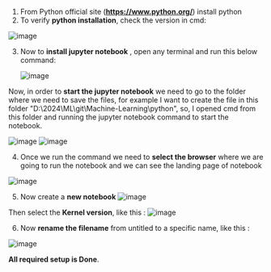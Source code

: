 1. From Python official site (**https://www.python.org/**) install python
2. To verify **python installation**, check the version in cmd:

![image](https://github.com/devops-pritam/Machine-Learning/assets/132892500/b3fed039-581e-4bc7-9b31-7f72f0cb444f)


3. Now to **install jupyter notebook** , open any terminal and run this below command:

   
   ![image](https://github.com/devops-pritam/Machine-Learning/assets/132892500/9314c882-0eaa-484f-a22e-65b9efecfe9c)


Now, in order to **start the jupyter notebook** we need to go to the folder where we need to save the files, for example I want to create the file in this folder "D:\2024\ML\git\Machine-Learning\python", so, I opened cmd from this folder and running the jupyter notebook command to start the notebook.

![image](https://github.com/devops-pritam/Machine-Learning/assets/132892500/b09729dc-f8fa-4436-bfc6-4ef6fbd436a4)
![image](https://github.com/devops-pritam/Machine-Learning/assets/132892500/d52b866c-6656-40a1-896d-071d4638db93)



4. Once we run the command we need to **select the browser** where we are going to run the notebook and we can see the landing page of notebook

![image](https://github.com/devops-pritam/Machine-Learning/assets/132892500/edadbfbf-3b1f-4bbf-b42a-01205c99191c)


5. Now create a **new notebook**
![image](https://github.com/devops-pritam/Machine-Learning/assets/132892500/6dcf34c8-c095-408c-a99a-2d40c03a12e7)


Then select the **Kernel version**, like this :
![image](https://github.com/devops-pritam/Machine-Learning/assets/132892500/f447dc11-1d0a-40f6-b0bb-7f5826515699)


6. Now **rename the filename** from untitled to a specific name, like this :

![image](https://github.com/devops-pritam/Machine-Learning/assets/132892500/72635a6d-0a3d-44ad-a734-79b4393d157b)


**All required setup is Done**.


